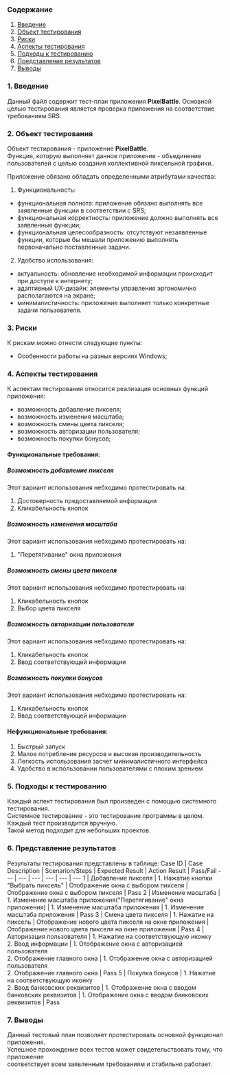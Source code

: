 ### Содержание
  1. [Введение](#1)
  2. [Объект тестирования](#2)
  3. [Риски](#3)
  4. [Аспекты тестирования](#4)<br>
  5. [Подходы к тестированию](#5)
  6. [Представление результатов](#6)
  7. [Выводы](#7)

<a name="1"></a>
### 1. Введение
  Данный файл содержит тест-план приложения **PixelBattle**. Основной целью тестирования является
  проверка приложения на соответствие требованиям SRS.

<a name="2"></a>
### 2. Объект тестирования
Объект тестирования -  приложение **PixelBattle**.  
Функция, которую выполняет данное приложение - объединение пользователей с целью создания коллективной пиксельной графики.. 

Приложение обязано обладать определенными атрибутами качества: 

1. Функциональность:
+ функциональная полнота: приложение обязано выполнять все заявленные функции в соответствии с SRS;
+ функциональная корректность: приложение должно выполнять все заявленные функции;
+ функциональная целесообразность: отсутствуют незаявленные функции, которые бы мешали приложению выполнять первоначально поставленные задачи.

2. Удобство использования:  
+ актуальность: обновление необходимой информации происходит при доступе к интернету;  
+ адаптивный UX-дизайн: элементы управления эргономично располагаются на экране;  
+ минималистичность: приложение выполняет только конкретные задачи пользователя.  

<a name="3"></a>
### 3. Риски
К рискам можно отнести следующие пункты:
* Особенности работы на разных версиях Windows;

<a name="4"></a>
### 4. Аспекты тестирования
К аспектам тестирования относится реализация основных функций приложения:
* возможность добавление пикселя;
* возможность изменения масштаба;
* возможность смены цвета пикселя;
* возможность авторизации пользователя;
* возможность покупки бонусов;

#### Функциональные требования:

##### Возможность добавление пикселя
Этот вариант использования небходимо протестировать на:
1. Достоверность предоставляемой информации
2. Кликабельность кнопок

##### Возможность изменения масштаба
Этот вариант использования небходимо протестировать на:
1. "Перетягивание" окна приложения

##### Возможность смены цвета пикселя
Этот вариант использования небходимо протестировать на:
1. Кликабельность кнопок
2. Выбор цвета пикселя

##### Возможность авторизации пользователя
Этот вариант использования небходимо протестировать на:
1. Кликабельность кнопок
2. Ввод соответствующей информации

##### Возможность покупки бонусов
Этот вариант использования небходимо протестировать на:
1. Кликабельность кнопок
2. Ввод соответствующей информации

#### Нефункциональные требования:
1. Быстрый запуск
2. Малое потребление ресурсов и высокая производительность
3. Легкость использования засчет минималистичного интерфейса
4. Удобство в использовании пользователями с плохим зрением  

<a name="5"></a>
### 5. Подходы к тестированию
Каждый аспект тестирования был произведен с помощью системного тестирования.  
Системное тестирование - это тестирование программы в целом.  
Каждый тест производится вручную.  
Такой метод подходит для небольших проектов.

<a name="6"></a>
### 6. Представление результатов
Результаты тестирования представлены в таблице:
Case ID | Case Description | Scenarion/Steps | Expected Result | Action Result | Pass/Fail
--- | --- | --- | --- | --- | ---
1 | Добавление пикселя | 1. Нажатие кнопки "Выбрать пиксель" | Отображение окна с выбором пикселя | Отображение окна с выбором пикселя | Pass
2 | Изменение масштаба | 1. Изменение масштаба приложения("Перетягивание" окна приложения) | 1. Изменение масштаба приложения | 1. Изменение масштаба приложения | Pass
3 | Смена цвета пикселя | 1. Нажатие на пиксель | Отображение нового цвета пикселя на окне приложения |  Отображение нового цвета пикселя на окне приложения | Pass
4 | Авторизация пользователя | 1. Нажатие на соответствующую иконку <br> 2. Ввод информации |  1. Отображение окна с авторизацией пользователя <br> 2. Отображение главного окна | 1. Отображение окна с авторизацией пользователя <br> 2. Отображение главного окна  | Pass
5 | Покупка бонусов | 1. Нажатие на соответствующую иконку <br> 2. Ввод банковских реквизитов |  1. Отображение окна с вводом банковских реквизитов | 1. Отображение окна с вводом банковских реквизитов  | Pass

<a name="7"></a>
### 7. Выводы
Данный тестовый план позволяет протестировать основной функционал приложения.  
Успешное прохождение всех тестов может свидетельствовать тому, что приложение  
соответствует всем заявленным требованиям и стабильно работает.
